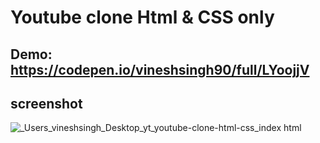 # Youtube clone Html & CSS only
## Demo: https://codepen.io/vineshsingh90/full/LYoojjV
## screenshot

![_Users_vineshsingh_Desktop_yt_youtube-clone-html-css_index html](https://github.com/vineshsingh90/youtube-clone-html-css-only/assets/28986519/2d392b10-f52d-4772-a5b7-937b6df76831)
